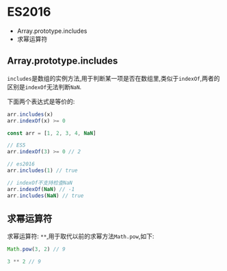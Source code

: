 # ES2016

- Array.prototype.includes
- 求幂运算符

## Array.prototype.includes

`includes`是数组的实例方法,用于判断某一项是否在数组里,类似于`indexOf`,两者的区别是`indexOf`无法判断`NaN`.

下面两个表达式是等价的:

```javascript
arr.includes(x)
arr.indexOf(x) >= 0
```

```javascript
const arr = [1, 2, 3, 4, NaN]

// ES5
arr.indexOf(3) >= 0 // 2

// es2016
arr.includes(1) // true

// indexOf不支持检查NaN
arr.indexOf(NaN) // -1
arr.includes(NaN) // true
```

## 求幂运算符

求幂运算符: `**`,用于取代以前的求幂方法`Math.pow`,如下:

```javascript
Math.pow(3, 2) // 9

3 ** 2 // 9
```
